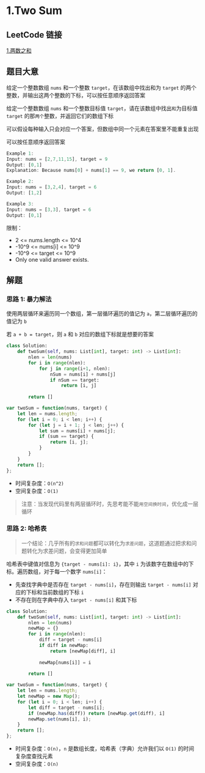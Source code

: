 # 1.Two Sum

## LeetCode 链接

[1.两数之和](https://leetcode.cn/problems/two-sum/)

## 题目大意


给定一个整数数组 `nums` 和一个整数 `target`，在该数组中找出和为 `target` 的两个整数，并输出这两个整数的下标，可以按任意顺序返回答案

给定一个整数数组 `nums` 和一个整数目标值 `target`，请在该数组中找出`和`为目标值 `target` 的那`两个`整数，并返回它们的数组下标

可以假设每种输入只会对应一个答案，但数组中同一个元素在答案里不能重复出现

可以按任意顺序返回答案

```js
Example 1:
Input: nums = [2,7,11,15], target = 9
Output: [0,1]
Explanation: Because nums[0] + nums[1] == 9, we return [0, 1].

Example 2:
Input: nums = [3,2,4], target = 6
Output: [1,2]

Example 3:
Input: nums = [3,3], target = 6
Output: [0,1]
```

限制：
- 2 <= nums.length <= 10^4
- -10^9 <= nums[i] <= 10^9
- -10^9 <= target <= 10^9
- Only one valid answer exists.

## 解题

### 思路 1: 暴力解法

使用两层循环来遍历同一个数组，第一层循环遍历的值记为 `a`，第二层循环遍历的值记为 `b`

若 `a + b = target`，则 `a` 和 `b` 对应的数组下标就是想要的答案

```python
class Solution:
    def twoSum(self, nums: List[int], target: int) -> List[int]:
        nlen = len(nums)
        for i in range(nlen):
            for j in range(i+1, nlen):
                nSum = nums[i] + nums[j]
                if nSum == target:
                    return [i, j]
        
        return []
```
```js
var twoSum = function(nums, target) {
    let len = nums.length;
    for (let i = 0; i < len; i++) {
        for (let j = i + 1; j < len; j++) {
            let sum = nums[i] + nums[j];
            if (sum == target) {
                return [i, j];
            }
        }
    }
    return [];
};
```
- 时间复杂度：`O(n^2)`
- 空间复杂度：`O(1)`

> 注意：当发现代码里有两层循环时，先思考能不能`用空间换时间`，优化成一层循环

### 思路 2: 哈希表

> 一个结论：几乎所有的`求和问题`都可以转化为`求差问题`，这道题通过把求和问题转化为求差问题，会变得更加简单

哈希表中键值对信息为 `{target - nums[i]: i}`，其中 `i` 为该数字在数组中的下标。遍历数组，对于每一个数字 `nums[i]`：
- 先查找字典中是否存在 `target - nums[i]`，存在则输出 `target - nums[i]` 对应的下标和当前数组的下标 `i`
- 不存在则在字典中存入 `target - nums[i]` 和其下标 

```python
class Solution:
    def twoSum(self, nums: List[int], target: int) -> List[int]:
        nlen = len(nums)
        newMap = {}
        for i in range(nlen):
            diff = target - nums[i]
            if diff in newMap:
                return [newMap[diff], i]
            
            newMap[nums[i]] = i
        
        return []
```
```js
var twoSum = function(nums, target) {
    let len = nums.length;
    let newMap = new Map();
    for (let i = 0; i < len; i++) {
        let diff = target - nums[i];
        if (newMap.has(diff)) return [newMap.get(diff), i]
        newMap.set(nums[i], i);
    }
    return [];
};
```

- 时间复杂度：`O(n)`，`n` 是数组长度，哈希表（字典）允许我们以 `O(1)` 的时间复杂度查找元素
- 空间复杂度：`O(n)`

